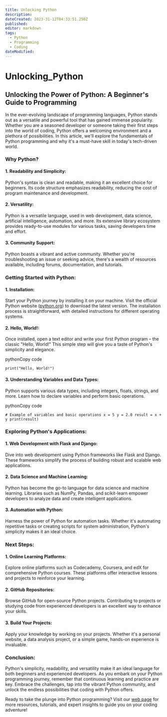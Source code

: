 ```yaml
---
title: Unlocking Python
description: 
dateCreated: 2023-31-12T04:33:51.250Z
published: 
editor: markdown
tags:
  - Python
  - Programming
  - Coding
dateModified:
---
```

# Unlocking_Python
## Unlocking the Power of Python: A Beginner's Guide to Programming

In the ever-evolving landscape of programming languages, Python stands out as a versatile and powerful tool that has gained immense popularity. Whether you are a seasoned developer or someone taking their first steps into the world of coding, Python offers a welcoming environment and a plethora of possibilities. In this article, we'll explore the fundamentals of Python programming and why it's a must-have skill in today's tech-driven world.

### **Why Python?**

#### 1. **Readability and Simplicity:**

Python's syntax is clean and readable, making it an excellent choice for beginners. Its code structure emphasizes readability, reducing the cost of program maintenance and development.

#### 2. **Versatility:**

Python is a versatile language, used in web development, data science, artificial intelligence, automation, and more. Its extensive library ecosystem provides ready-to-use modules for various tasks, saving developers time and effort.

#### 3. **Community Support:**

Python boasts a vibrant and active community. Whether you're troubleshooting an issue or seeking advice, there's a wealth of resources available, including forums, documentation, and tutorials.

### **Getting Started with Python:**

#### 1. **Installation:**

Start your Python journey by installing it on your machine. Visit the official Python website ([python.org](https://www.python.org/)) to download the latest version. The installation process is straightforward, with detailed instructions for different operating systems.

#### 2. **Hello, World!:**

Once installed, open a text editor and write your first Python program – the classic "Hello, World!" This simple step will give you a taste of Python's simplicity and elegance.

pythonCopy code

`print("Hello, World!")`

#### 3. **Understanding Variables and Data Types:**

Python supports various data types, including integers, floats, strings, and more. Learn how to declare variables and perform basic operations.

pythonCopy code

`# Example of variables and basic operations x = 5 y = 2.0 result = x + y print(result)`

### **Exploring Python's Applications:**

#### 1. **Web Development with Flask and Django:**

Dive into web development using Python frameworks like Flask and Django. These frameworks simplify the process of building robust and scalable web applications.

#### 2. **Data Science and Machine Learning:**

Python has become the go-to language for data science and machine learning. Libraries such as NumPy, Pandas, and scikit-learn empower developers to analyze data and create intelligent applications.

#### 3. **Automation with Python:**

Harness the power of Python for automation tasks. Whether it's automating repetitive tasks or creating scripts for system administration, Python's simplicity makes it an ideal choice.

### **Next Steps:**

#### 1. **Online Learning Platforms:**

Explore online platforms such as Codecademy, Coursera, and edX for comprehensive Python courses. These platforms offer interactive lessons and projects to reinforce your learning.

#### 2. **GitHub Repositories:**

Browse GitHub for open-source Python projects. Contributing to projects or studying code from experienced developers is an excellent way to enhance your skills.

#### 3. **Build Your Projects:**

Apply your knowledge by working on your projects. Whether it's a personal website, a data analysis project, or a simple game, hands-on experience is invaluable.

### **Conclusion:**

Python's simplicity, readability, and versatility make it an ideal language for both beginners and experienced developers. As you embark on your Python programming journey, remember that continuous learning and practice are key. Embrace the challenges, tap into the vibrant Python community, and unlock the endless possibilities that coding with Python offers.

Ready to take the plunge into Python programming? Visit our [web page](https://chat.openai.com/c/your-webpage-url) for more resources, tutorials, and expert insights to guide you on your coding adventure!